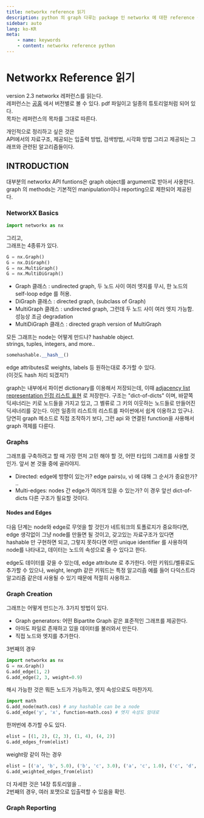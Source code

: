 ```yaml
---
title: networkx reference 읽기
description: python 의 graph 다루는 package 인 networkx 에 대한 reference 를 읽고 정리한다.
sidebar: auto
lang: ko-KR
meta:
    - name: keywords
    - content: networkx reference python
---
```

# Networkx Reference 읽기

version 2.3 networkx 레퍼런스를 읽는다.  
레퍼런스는 [공홈](http://networkx.github.io) 에서 버전별로 볼 수 있다. pdf 파일이고 일종의 튜토리얼처럼 되어 있다.  
목차는 레퍼런스의 목차를 그대로 따른다.  

개인적으로 정리하고 싶은 것은  
API에서의 자료구조, 제공되는 입출력 방법, 검색방법, 시각화 방법 그리고 제공되는 그래프와 관련된 알고리즘들이다.  

## INTRODUCTION

대부분의 networkx API funtions은 graph object를 argument로 받아서 사용한다.  
graph 의 methods는 기본적인 manipulation이나 reporting으로 제한되어 제공된다.  

### NetworkX Basics

```python
import networkx as nx
```

그리고,  
그래프는 4종류가 있다.

```python
G = nx.Graph()
G = nx.DiGraph()
G = nx.MultiGraph()
G = nx.MultiDiGraph()
```

- Graph 클래스 : undirected graph, 두 노드 사이 여러 엣지를 무시, 한 노드의 self-loop edge 를 허용.  
- DiGraph 클래스 : directed graph, (subclass of Graph)  
- MultiGraph 클래스 : undirected graph, 그런데 두 노드 사이 여러 엣지 가능함. 성능상 조금 degradation  
- MultiDiGraph 클래스 : directed graph version of MultiGraph  

모든 그래프는 node는 어떻게 만드나? hashable object.  
strings, tuples, integers, and more..  

```python
somehashable.__hash__()
```

edge attributes로 weights, labels 등 원하는대로 추가할 수 있다.  
(이것도 hash 처리 되겠지?)  

graph는 내부에서 파이썬 dictionary를 이용해서 저장되는데, 이때 [adjacency list representation 인접 리스트 표현](https://ko.wikipedia.org/wiki/%EC%9D%B8%EC%A0%91_%EB%A6%AC%EC%8A%A4%ED%8A%B8) 로 저장한다. 구조는 "dict-of-dicts" 이며, 바깥쪽 딕셔너리는 키로 노드들을 가지고 있고, 그 벨류로 그 키의 이웃하는 노드들로 만들어진 딕셔너리를 갖는다. 이런 일종의 리스트의 리스트를 파이썬에서 쉽게 이용하고 있구나.  
당연히 graph 메소드로 직접 조작하기 보다, 그런 api 와 연결된 function을 사용해서 graph 객체를 다룬다.  

### Graphs

그래프를 구축하려고 할 때 가장 먼저 고민 해야 할 것, 어떤 타입의 그래프를 사용할 것인가. 앞서 본 것들 중에 골라야지.  

- Directed: edge에 방향이 있는가? edge pairs(u, v) 에 대해 그 순서가 중요한가? ..  
- Multi-edges: nodes 간 edge가 여러개 있을 수 있는가? 이 경우 앞선 dict-of-dicts 다른 구조가 필요할 것이다.  

#### Nodes and Edges

다음 단계는 node와 edge로 무엇을 할 것인가
네트워크의 토폴로지가 중요하다면, edge 생각없이 그냥 node를 만들면 될 것이고, 갖고있는 자료구조가 있다면 hashable 만 구현하면 되고, 그렇지 못하다면 어떤 unique identifier 를 사용하여 node를 나타내고, 데이터는 노드의 속성으로 줄 수 있다고 한다.  

edge도 데이터를 갖을 수 있는데, edge attribute 로 추가한다. 어떤 키워드/벨류로도 추가할 수 있으나, weight, length 같은 키워드는 특정 알고리즘 예를 들어 다익스트라 알고리즘 같은데 사용될 수 있기 때문에 적절히 사용하고.  

### Graph Creation

그래프는 어떻게 만드는가. 3가지 방법이 있다.

- Graph generators: 어떤 Bipartite Graph 같은 표준적인 그래프를 제공한다.
- 아마도 파일로 존재하고 있을 데이터를 불러와서 만든다.
- 직접 노드와 엣지를 추가한다.

3번째의 경우
```python
import networkx as nx
G = nx.Graph()
G.add_edge(1, 2)
G.add_edge(2, 3, weight=0.9)
```

해시 가능한 것은 뭐든 노드가 가능하고, 엣지 속성으로도 마찬가지.
```python
import math
G.add_node(math.cos) # any hashable can be a node
G.add_edge('y', 'x', function=math.cos) # 엣지 속성도 맘대로
```

한꺼번에 추가할 수도 있다.
```python
elist = [(1, 2), (2, 3), (1, 4), (4, 2)]
G.add_edges_from(elist)
```

weight랑 같이 하는 경우
```python
elist = [('a', 'b', 5.0), ('b', 'c', 3.0), ('a', 'c', 1.0), ('c', 'd', 7.3)]
G.add_weighted_edges_from(elist)
```

더 자세한 것은 14장 튜토리얼을 ..  
2번째의 경우, 여러 포맷으로 입출력할 수 있음을 확인.  

### Graph Reporting



